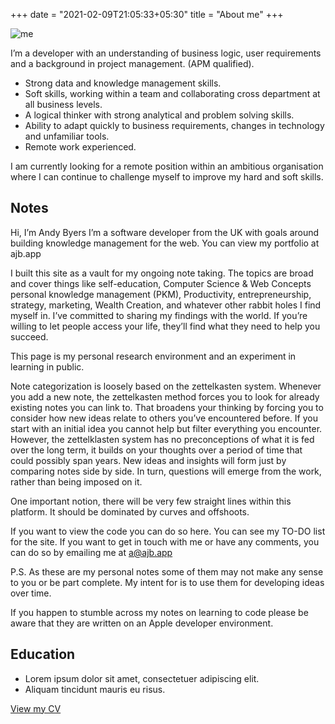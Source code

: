 +++
date = "2021-02-09T21:05:33+05:30"
title = "About me"
+++

![me](/img/AndyByers1.png)

I’m a developer with an understanding of business logic, user requirements and a background in project management. (APM qualified).

- Strong data and knowledge management skills.
- Soft skills, working within a team and collaborating cross department at all business levels.
- A logical thinker with strong analytical and problem solving skills.
- Ability to adapt quickly to business requirements, changes in technology and unfamiliar tools.
- Remote work experienced.

I am currently looking for a remote position within an ambitious organisation where I can continue to challenge myself to improve my hard and soft skills.

## Notes

Hi, I’m Andy Byers
I’m a software developer from the UK with goals around building knowledge management for the web. You can view my portfolio at ajb.app

I built this site as a vault for my ongoing note taking. The topics are broad and cover things like self-education, Computer Science & Web Concepts personal knowledge management (PKM), Productivity, entrepreneurship, strategy, marketing, Wealth Creation, and whatever other rabbit holes I find myself in. I’ve committed to sharing my findings with the world. If you’re willing to let people access your life, they’ll find what they need to help you succeed.

This page is my personal research environment and an experiment in learning in public.

Note categorization is loosely based on the zettelkasten system. Whenever you add a new note, the zettelkasten method forces you to look for already existing notes you can link to. That broadens your thinking by forcing you to consider how new ideas relate to others you’ve encountered before. If you start with an initial idea you cannot help but filter everything you encounter. However, the zettelklasten system has no preconceptions of what it is fed over the long term, it builds on your thoughts over a period of time that could possibly span years. New ideas and insights will form just by comparing notes side by side. In turn, questions will emerge from the work, rather than being imposed on it.

One important notion, there will be very few straight lines within this platform. It should be dominated by curves and offshoots.

If you want to view the code you can do so here. You can see my TO-DO list for the site. If you want to get in touch with me or have any comments, you can do so by emailing me at a@ajb.app

P.S. As these are my personal notes some of them may not make any sense to you or be part complete. My intent for is to use them for developing ideas over time.

If you happen to stumble across my notes on learning to code please be aware that they are written on an Apple developer environment.

## Education

- Lorem ipsum dolor sit amet, consectetuer adipiscing elit.
- Aliquam tincidunt mauris eu risus.

[View my CV](#)

